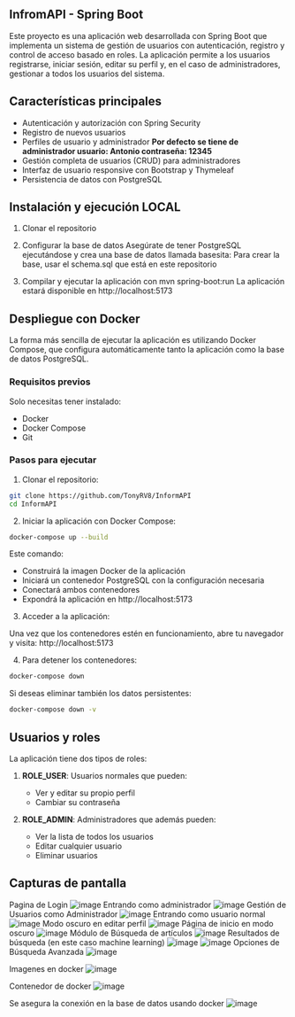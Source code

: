 ## InfromAPI - Spring Boot

Este proyecto es una aplicación web desarrollada con Spring Boot que implementa un sistema de gestión de usuarios con autenticación, registro y control de acceso basado en roles. La aplicación permite a los usuarios registrarse, iniciar sesión, editar su perfil y, en el caso de administradores, gestionar a todos los usuarios del sistema.

## Características principales

- Autenticación y autorización con Spring Security
- Registro de nuevos usuarios
- Perfiles de usuario y administrador
  **Por defecto se tiene de administrador
     usuario: Antonio
     contraseña: 12345**
- Gestión completa de usuarios (CRUD) para administradores
- Interfaz de usuario responsive con Bootstrap y Thymeleaf
- Persistencia de datos con PostgreSQL

## Instalación y ejecución LOCAL
1. Clonar el repositorio

2. Configurar la base de datos
Asegúrate de tener PostgreSQL ejecutándose y crea una base de datos llamada basesita:
Para crear la base, usar el schema.sql que está en este repositorio

4. Compilar y ejecutar la aplicación con mvn spring-boot:run
La aplicación estará disponible en http://localhost:5173


## Despliegue con Docker

La forma más sencilla de ejecutar la aplicación es utilizando Docker Compose, que configura automáticamente tanto la aplicación como la base de datos PostgreSQL.

### Requisitos previos

Solo necesitas tener instalado:
- Docker
- Docker Compose
- Git

### Pasos para ejecutar

1. Clonar el repositorio:

```bash
git clone https://github.com/TonyRV8/InformAPI
cd InformAPI
```

2. Iniciar la aplicación con Docker Compose:

```bash
docker-compose up --build
```

Este comando:
- Construirá la imagen Docker de la aplicación
- Iniciará un contenedor PostgreSQL con la configuración necesaria
- Conectará ambos contenedores
- Expondrá la aplicación en http://localhost:5173

3. Acceder a la aplicación:

Una vez que los contenedores estén en funcionamiento, abre tu navegador y visita:
http://localhost:5173

4. Para detener los contenedores:

```bash
docker-compose down
```

Si deseas eliminar también los datos persistentes:

```bash
docker-compose down -v
```

## Usuarios y roles

La aplicación tiene dos tipos de roles:

1. **ROLE_USER**: Usuarios normales que pueden:
   - Ver y editar su propio perfil
   - Cambiar su contraseña

2. **ROLE_ADMIN**: Administradores que además pueden:
   - Ver la lista de todos los usuarios
   - Editar cualquier usuario
   - Eliminar usuarios

## Capturas de pantalla
Pagina de Login
![image](https://github.com/user-attachments/assets/9e14a481-2511-4d3c-a95d-f560934c2aeb)
Entrando como administrador
![image](https://github.com/user-attachments/assets/91dba105-1539-498c-9201-e218fb988eee)
Gestión de Usuarios como Administrador
![image](https://github.com/user-attachments/assets/4d07d49a-2d2b-4794-9ed8-1f0e87f0ffd7)
Entrando como usuario normal
![image](https://github.com/user-attachments/assets/42d468c4-064f-45e7-87b0-8c2a89b89cde)
Modo oscuro en editar perfil
![image](https://github.com/user-attachments/assets/b78affab-d493-405e-9501-950fdedbe646)
Página de inicio en modo oscuro
![image](https://github.com/user-attachments/assets/4e852a1f-e4d5-4e32-a436-960bfacc9fbe)
Módulo de Búsqueda de artículos
![image](https://github.com/user-attachments/assets/763991b2-d3b3-4abc-a0f5-c782dbaaeedd)
Resultados de búsqueda (en este caso machine learning)
![image](https://github.com/user-attachments/assets/5cd2927a-0e3a-4db3-ac5c-cbad2ebb3f16)
![image](https://github.com/user-attachments/assets/064e6b2e-7c80-4472-93e4-d5ca1a0fa054)
Opciones de Búsqueda Avanzada
![image](https://github.com/user-attachments/assets/46849787-93af-422f-9cec-fce4cf4c996f)

Imagenes en docker
![image](https://github.com/user-attachments/assets/f8a7ad96-2286-48f3-97a4-d524662b0035)

Contenedor de docker
![image](https://github.com/user-attachments/assets/8bef88a5-5ba3-4560-9b3b-7ed32c09fb18)

Se asegura la conexión en la base de datos usando docker
![image](https://github.com/user-attachments/assets/e9bdfc09-c8ff-406e-ae66-1f1bb0de8f6d)


